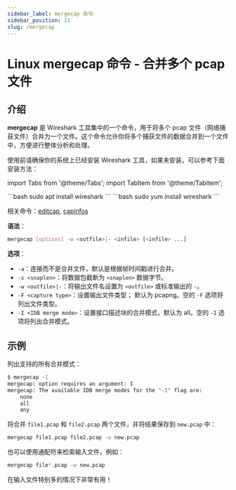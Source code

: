 ```yaml
---
sidebar_label: mergecap 命令
sidebar_position: 21
slug: /mergecap
---
```


# Linux mergecap 命令 - 合并多个 pcap 文件



## 介绍

**mergecap** 是 Wireshark 工具集中的一个命令，用于将多个 pcap 文件（网络捕获文件）合并为一个文件。这个命令允许你将多个捕获文件的数据合并到一个文件中，方便进行整体分析和处理。

使用前请确保你的系统上已经安装 Wireshark 工具，如果未安装，可以参考下面安装方法：

import Tabs from '@theme/Tabs';
import TabItem from '@theme/TabItem';

<Tabs>
  <TabItem value="apt" label="Ubuntu" default>
    ```bash
    sudo apt install wireshark
    ```
  </TabItem>
  <TabItem value="yum" label="CentOS/RHEL">
    ```bash
    sudo yum install wireshark
    ```
  </TabItem>
</Tabs>

相关命令：[editcap](/linux-command/editcap/), [capinfos](/linux-command/capinfos/)

**语法**：

```bash
mergecap [options] -w <outfile>|- <infile> [<infile> ...]
```

**选项**：

- `-a`：连接而不是合并文件，默认是根据帧时间戳进行合并。
- `-s <snaplen>`：将数据包截断为 `<snaplen>` 数据字节。
- `-w <outfile>|-`：将输出文件名设置为 `<outfile>` 或标准输出的 `-`。
- `-F <capture type>`：设置输出文件类型； 默认为 pcapng。空的 `-F` 选项将列出文件类型。
- `-I <IDB merge mode>`：设置接口描述块的合并模式，默认为 all。空的 `-I` 选项将列出合并模式。



## 示例

列出支持的所有合并模式：

```bash
$ mergecap -I
mergecap: option requires an argument: I
mergecap: The available IDB merge modes for the "-I" flag are:
    none
    all
    any
```

将合并 `file1.pcap` 和 `file2.pcap` 两个文件，并将结果保存到 `new.pcap` 中：

```bash
mergecap file1.pcap file2.pcap -w new.pcap
```

也可以使用通配符来检索输入文件，例如：

```bash
mergecap file*.pcap -w new.pcap
```

在输入文件特别多的情况下非常有用！
